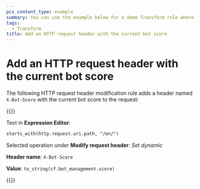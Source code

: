 ```yaml
---
pcx_content_type: example
summary: You can use the example below for a demo Transform rule where a header named `X-Bot-Score` with the current bot score is added to the request.
tags:
  - Transform
title: Add an HTTP request header with the current bot score
---
```

# Add an HTTP request header with the current bot score

The following HTTP request header modification rule adds a header named `X-Bot-Score` with the current bot score to the request:

{{<example>}}

Text in **Expression Editor**:

```txt
starts_with(http.request.uri.path, "/en/")
```

Selected operation under **Modify request header**: _Set dynamic_

**Header name**: `X-Bot-Score`

**Value**: `to_string(cf.bot_management.score)`

{{</example>}}
